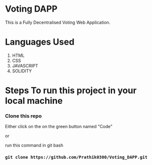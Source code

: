 # Voting DAPP

This is a Fully Decentralised Voting Web Application. 

# Languages Used

1) HTML
2) CSS
3) JAVASCRIPT
4) SOLIDITY

# Steps To run this project in your local machine

### Clone this repo

Either click on the on the green button named "Code" 

or

run this command in git bash

### `git clone https://github.com/Prathik0300/Voting_DAPP.git`
